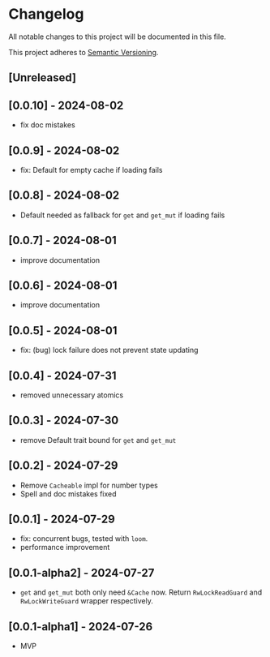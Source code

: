 # Changelog

All notable changes to this project will be documented in this file.

This project adheres to [Semantic Versioning](https://semver.org).

<!--
Note: In this file, do not use the hard wrap in the middle of a sentence for compatibility with GitHub comment style markdown rendering.
-->

## [Unreleased]
## [0.0.10] - 2024-08-02

- fix doc mistakes

## [0.0.9] - 2024-08-02

- fix: Default for empty cache if loading fails

## [0.0.8] - 2024-08-02

- Default needed as fallback for `get` and `get_mut` if loading fails

## [0.0.7] - 2024-08-01

- improve documentation

## [0.0.6] - 2024-08-01

- improve documentation

## [0.0.5] - 2024-08-01

- fix: (bug) lock failure does not prevent state updating

## [0.0.4] - 2024-07-31

- removed unnecessary atomics

## [0.0.3] - 2024-07-30

- remove Default trait bound for `get` and `get_mut`

## [0.0.2] - 2024-07-29

- Remove `Cacheable` impl for number types
- Spell and doc mistakes fixed

## [0.0.1] - 2024-07-29

- fix: concurrent bugs, tested with `loom`.
- performance improvement

## [0.0.1-alpha2] - 2024-07-27

- `get` and `get_mut` both only need `&Cache` now. Return `RwLockReadGuard` and `RwLockWriteGuard` wrapper respectively.

## [0.0.1-alpha1] - 2024-07-26

- MVP
